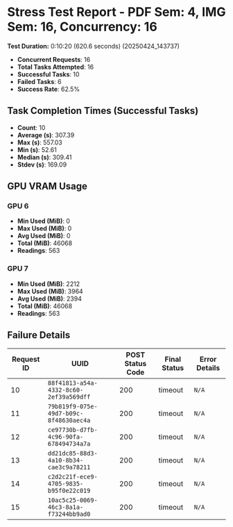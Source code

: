 # Stress Test Report - PDF Sem: 4, IMG Sem: 16, Concurrency: 16

**Test Duration:** 0:10:20 (620.6 seconds) (20250424_143737)

- **Concurrent Requests**: 16
- **Total Tasks Attempted**: 16
- **Successful Tasks**: 10
- **Failed Tasks**: 6
- **Success Rate**: 62.5%

## Task Completion Times (Successful Tasks)

- **Count**: 10
- **Average (s)**: 307.39
- **Max (s)**: 557.03
- **Min (s)**: 52.61
- **Median (s)**: 309.41
- **Stdev (s)**: 169.09

## GPU VRAM Usage

### GPU 6

- **Min Used (MiB)**: 0
- **Max Used (MiB)**: 0
- **Avg Used (MiB)**: 0
- **Total (MiB)**: 46068
- **Readings**: 563

### GPU 7

- **Min Used (MiB)**: 2212
- **Max Used (MiB)**: 3964
- **Avg Used (MiB)**: 2394
- **Total (MiB)**: 46068
- **Readings**: 563


## Failure Details

| Request ID | UUID | POST Status Code | Final Status | Error Details |
|---|---|---|---|---|
| 10 | `88f41813-a54a-4332-8c60-2ef39a569dff` | 200 | timeout | `N/A` |
| 11 | `79b819f9-075e-49d7-b09c-8f48630aec4a` | 200 | timeout | `N/A` |
| 12 | `ce97730b-d7fb-4c96-90fa-678494734a7a` | 200 | timeout | `N/A` |
| 13 | `dd21dc85-88d3-4a10-8b34-cae3c9a78211` | 200 | timeout | `N/A` |
| 14 | `c2d2c21f-ece9-4705-9835-b95f0e22c019` | 200 | timeout | `N/A` |
| 15 | `10ac5c25-0069-46c3-8a1a-f73244bb9ad0` | 200 | timeout | `N/A` |
